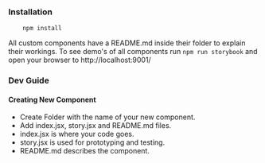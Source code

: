 

### Installation

```
	npm install
```

All custom components have a README.md inside their folder to explain their workings.
To see demo's of all components run `npm run storybook` and open your browser to http://localhost:9001/

### Dev Guide

#### Creating New Component

- Create Folder with the name of your new component.
- Add index.jsx, story.jsx and README.md files.
- index.jsx is where your code goes.
- story.jsx is used for prototyping and testing.
- README.md describes the component.
